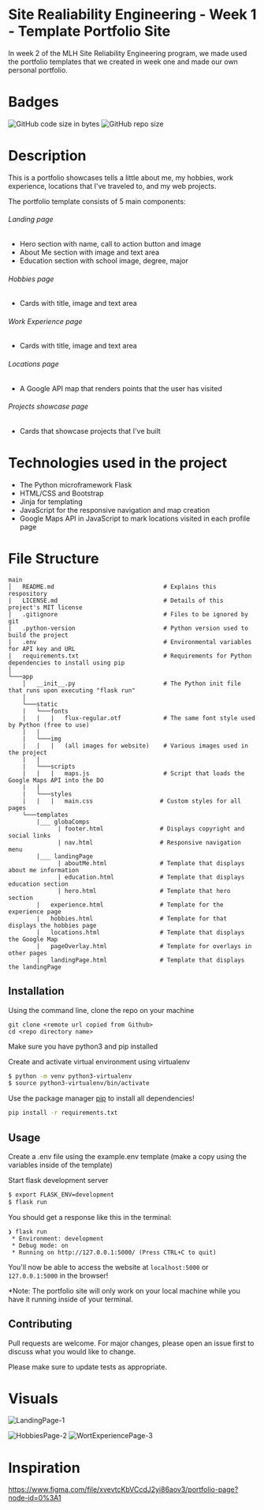 # Site Realiability Engineering - Week 1 - Template Portfolio Site

In week 2 of the MLH Site Reliability Engineering program, we made used the portfolio templates that we created in week one and made our own personal portfolio. 

# Badges
![GitHub code size in bytes](https://img.shields.io/github/languages/code-size/MLH-Fellowship/project-22-fal-13-hackathon-team-1?style=plastic)
![GitHub repo size](https://img.shields.io/github/repo-size/MLH-Fellowship/project-22-fal-13-hackathon-team-1?style=plastic)

# Description
This is a portfolio showcases tells a little about me, my hobbies, work experience, locations that I've traveled to, and my web projects.  

The portfolio template consists of 5 main components:

###### Landing page  
* Hero section with name, call to action button and image
* About Me section with image and text area
* Education section with school image, degree, major

###### Hobbies page 
* Cards with title, image and text area

###### Work Experience page
* Cards with title, image and text area

###### Locations page
* A Google API map that renders points that the user has visited

###### Projects showcase page
* Cards that showcase projects that I've built

# Technologies used in the project
* The Python microframework Flask
* HTML/CSS and Bootstrap
* Jinja for templating 
* JavaScript for the responsive navigation and map creation
* Google Maps API in JavaScript to mark locations visited in each profile page

# File Structure
```
main
│   README.md                               # Explains this respository
|   LICENSE.md                              # Details of this project's MIT license
│   .gitignore                              # Files to be ignored by git
|   .python-version                         # Python version used to build the project
|   .env                                    # Environmental variables for API key and URL
|   requirements.txt                        # Requirements for Python dependencies to install using pip
│
└───app
    │   __init__.py                         # The Python init file that runs upon executing "flask run"
    │
    └───static
    |   └───fonts
    |   |   |   flux-regular.otf            # The same font style used by Python (free to use)
    |   |
    |   └───img
    |   |   |   (all images for website)    # Various images used in the project
    |   |
    |   └───scripts
    |   |   |   maps.js                     # Script that loads the Google Maps API into the DO
    |   |
    |   └───styles
    |   |   |   main.css                   # Custom styles for all pages
    └───templates
        |___ globaComps 
              | footer.html                # Displays copyright and social links
              | nav.html                   # Responsive navigation menu
        |___ landingPage
              | aboutMe.html               # Template that displays about me information
              | education.html             # Template that displays education section  
              | hero.html                  # Template that hero section  
        |   experience.html                # Template for the experience page
        |   hobbies.html                   # Template for that displays the hobbies page
        |   locations.html                 # Template that displays the Google Map
        |   pageOverlay.html               # Template for overlays in other pages
        |   landingPage.html               # Template that displays the landingPage
 ```       

## Installation
Using the command line, clone the repo on your machine
```
git clone <remote url copied from Github>
cd <repo directory name>

```
Make sure you have python3 and pip installed

Create and activate virtual environment using virtualenv
```bash
$ python -m venv python3-virtualenv
$ source python3-virtualenv/bin/activate
```

Use the package manager [pip](https://pip.pypa.io/en/stable/) to install all dependencies!

```bash
pip install -r requirements.txt
```

## Usage

Create a .env file using the example.env template (make a copy using the variables inside of the template)

Start flask development server
```bash
$ export FLASK_ENV=development
$ flask run
```

You should get a response like this in the terminal:
```
❯ flask run
 * Environment: development
 * Debug mode: on
 * Running on http://127.0.0.1:5000/ (Press CTRL+C to quit)
```

You'll now be able to access the website at `localhost:5000` or `127.0.0.1:5000` in the browser! 

*Note: The portfolio site will only work on your local machine while you have it running inside of your terminal. 

## Contributing

Pull requests are welcome. For major changes, please open an issue first to discuss what you would like to change.

Please make sure to update tests as appropriate.

# Visuals
![LandingPage-1](https://user-images.githubusercontent.com/20806815/192336943-67042239-f4b6-4493-807b-72087fa85ce8.png)

![HobbiesPage-2](https://user-images.githubusercontent.com/20806815/192337012-5314882b-5066-4e2d-b4d7-27b222833d10.png)
![WortExperiencePage-3](https://user-images.githubusercontent.com/20806815/192337103-869debca-0153-4ccc-83a7-bee08c21158f.png)

# Inspiration
https://www.figma.com/file/xvevtcKbVCcdJ2yi86aov3/portfolio-page?node-id=0%3A1
